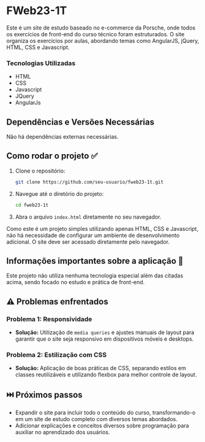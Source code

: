 # FWeb23-1T

Este é um site de estudo baseado no e-commerce da Porsche, onde todos os exercícios de front-end do curso técnico foram estruturados. O site organiza os exercícios por aulas, abordando temas como AngularJS, jQuery, HTML, CSS e Javascript.

### Tecnologias Utilizadas

- HTML
- CSS
- Javascript
- JQuery
- AngularJs

## Dependências e Versões Necessárias

Não há dependências externas necessárias.

## Como rodar o projeto ✅

1. Clone o repositório:
   ```bash
   git clone https://github.com/seu-usuario/fweb23-1t.git
   ```
2. Navegue até o diretório do projeto:
   ```bash
   cd fweb23-1t
   ```
3. Abra o arquivo `index.html` diretamente no seu navegador.

Como este é um projeto simples utilizando apenas HTML, CSS e Javascript, não há necessidade de configurar um ambiente de desenvolvimento adicional. O site deve ser acessado diretamente pelo navegador.

## Informações importantes sobre a aplicação 📌

Este projeto não utiliza nenhuma tecnologia especial além das citadas acima, sendo focado no estudo e prática de front-end.

## ⚠️ Problemas enfrentados

### Problema 1: Responsividade
- **Solução:** Utilização de `media queries` e ajustes manuais de layout para garantir que o site seja responsivo em dispositivos móveis e desktops.

### Problema 2: Estilização com CSS
- **Solução:** Aplicação de boas práticas de CSS, separando estilos em classes reutilizáveis e utilizando flexbox para melhor controle de layout.

## ⏭️ Próximos passos

- Expandir o site para incluir todo o conteúdo do curso, transformando-o em um site de estudo completo com diversos temas abordados.
- Adicionar explicações e conceitos diversos sobre programação para auxiliar no aprendizado dos usuários.
